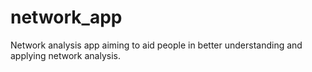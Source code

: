 # network_app
Network analysis app aiming to aid people in better understanding and applying network analysis.
